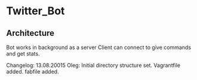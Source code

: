 # Twitter_Bot
## Architecture
Bot works in background as a server
Client can connect to give commands and get stats.

Changelog:
13.08.20015
Oleg:
Initial directory structure set. Vagrantfile added. fabfile added.

